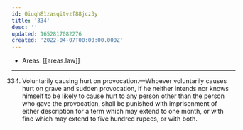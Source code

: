 ```yaml
---
id: 0iuqh81zasqitvzf88jcz3y
title: '334'
desc: ''
updated: 1652817082276
created: '2022-04-07T00:00:00.000Z'
---
```


- Areas: [[areas.law]]

---

334. Voluntarily causing hurt on provocation.—Whoever voluntari­ly causes hurt on grave and sudden provocation, if he neither intends nor knows himself to be likely to cause hurt to any person other than the person who gave the provocation, shall be punished with imprisonment of either description for a term which may extend to one month, or with fine which may extend to five hundred rupees, or with both.
